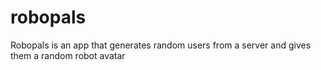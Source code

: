 # robopals
Robopals is an app that generates random users from a server and gives them a random robot avatar
